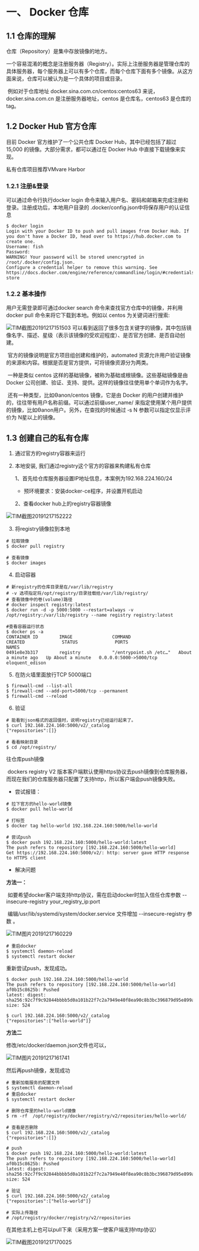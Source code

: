 

# 一、 Docker 仓库

## 1.1 仓库的理解

仓库（Repository）是集中存放镜像的地方。

​	一个容易混淆的概念是注册服务器（Registry）。实际上注册服务器是管理仓库的具体服务器，每个服务器上可以有多个仓库，而每个仓库下面有多个镜像。从这方面来说，仓库可以被认为是一个具体的项目或目录。

​	例如对于仓库地址 docker.sina.com.cn/centos:centos63 来说，docker.sina.com.cn 是注册服务器地址，centos 是仓库名，centos63 是仓库的tag。 

## 1.2 Docker Hub 官方仓库

目前 Docker 官方维护了一个公共仓库 Docker Hub，其中已经包括了超过 15,000 的镜像。大部分需求，都可以通过在 Docker Hub 中直接下载镜像来实现。

私有仓库项目推荐VMvare Harbor

### 1.2.1 注册&登录

可以通过命令行执行docker login 命令来输入用户名、密码和邮箱来完成注册和登录。注册成功后，本地用户目录的 .docker/config.json中将保存用户的认证信息 

```shell
$ docker login
Login with your Docker ID to push and pull images from Docker Hub. If you don't have a Docker ID, head over to https://hub.docker.com to create one.
Username: fish
Password: 
WARNING! Your password will be stored unencrypted in /root/.docker/config.json.
Configure a credential helper to remove this warning. See
https://docs.docker.com/engine/reference/commandline/login/#credentials-store

```



### 1.2.2 基本操作

用户无需登录即可通过docker search 命令来查找官方仓库中的镜像，并利用docker pull 命令来将它下载到本地。例如以 centos 为关键词进行搜索: 



![TIM截图20191217151503](images/TIM截图20191217151503.png)	可以看到返回了很多包含关键字的镜像，其中包括镜像名字、描述、星级（表示该镜像的受欢迎程度）、是否官方创建、是否自动创建。

​	官方的镜像说明是官方项目组创建和维护的，automated 资源允许用户验证镜像的来源和内容。根据是否是官方提供，可将镜像资源分为两类。

​	一种是类似 centos 这样的基础镜像，被称为基础或根镜像。这些基础镜像是由 Docker 公司创建、验证、支持、提供。这样的镜像往往使用单个单词作为名字。

​	还有一种类型，比如Ɵanon/centos 镜像，它是由 Docker 的用户创建并维护的，往往带有用户名称前缀。可以通过前缀user_name/ 来指定使用某个用户提供的镜像，比如Ɵanon用户。另外，在查找的时候通过 ‐s N 参数可以指定仅显示评价为 N星以上的镜像。 

## 1.3 创建自己的私有仓库 

1. 通过官方的registry容器来运行

2. 本地安装, 我们通过registry这个官方的容器来构建私有仓库

   

   1、首先给仓库服务器设置IP地址信息，本案例为192.168.224.160/24

   + 预环境要求：安装docker-ce程序，并设置开机启动

   

   2、查看docker hub上的registry容器镜像 

![TIM截图20191217152222](images/TIM截图20191217152222.png)

3. 将registry镜像拉到本地 

```shell
# 拉取镜像
$ docker pull registry

# 查看镜像
$ docker images 
```

4. 启动容器

```shell
# 新registry的仓库目录是在/var/lib/registry 
# -v 选项指定将/opt/registry/目录挂载给/var/lib/registry/
# 查看镜像中的卷(volume)路径
# docker inspect registry:latest
$ docker run -d -p 5000:5000 --restart=always -v /opt/registry:/var/lib/registry --name registry registry:latest

#查看容器运行状态
$ docker ps -a
CONTAINER ID        IMAGE               COMMAND                  CREATED              STATUS              PORTS                    NAMES
0491e8e3b317        registry            "/entrypoint.sh /etc…"   About a minute ago   Up About a minute   0.0.0.0:5000->5000/tcp   eloquent_edison
```

5.  在防火墙里面放行TCP 5000端口 

```shell
$ firewall-cmd --list-all
$ firewall-cmd --add-port=5000/tcp --permanent
$ firewall-cmd --reload
```

6. 验证

```shell
# 能看到json格式的返回值时，说明registry已经运行起来了。
$ curl 192.168.224.160:5000/v2/_catalog
{"repositories":[]}

# 看看映射目录
$ cd /opt/registry/

```

往仓库push镜像

​	dockers registry V2 版本客户端默认使用https协议去push镜像到仓库服务器，而现在我们的仓库服务器只配置了支持http，所以客户端会push镜像失败。

+ 尝试报错：

```shell
# 拉下官方的hello-world镜像
$ docker pull hello-world 

# 打标签
$ docker tag hello-world 192.168.224.160:5000/hello-world

# 尝试push
$ docker push 192.168.224.160:5000/hello-world:latest
The push refers to repository [192.168.224.160:5000/hello-world]
Get https://192.168.224.160:5000/v2/: http: server gave HTTP response to HTTPS client

```



+ 解决问题

**方法一：**

​	如要希望docker客户端支持http协议，需在启动docker时加入信任仓库参数 --insecure-registry your_registry_ip:port

​	编辑/usr/lib/systemd/system/docker.service 文件增加 --insecure-registry 参数 。

![TIM图片20191217160229](images/TIM图片20191217160229.png)

```
# 重启docker
$ systemctl daemon-reload
$ systemctl restart docker
```

重新尝试push，发现成功。

```shell
$ docker push 192.168.224.160:5000/hello-world 
The push refers to repository [192.168.224.160:5000/hello-world]
af0b15c8625b: Pushed 
latest: digest: sha256:92c7f9c92844bbbb5d0a101b22f7c2a7949e40f8ea90c8b3bc396879d95e899a size: 524

$ curl 192.168.224.160:5000/v2/_catalog
{"repositories":["hello-world"]}
```



**方法二**

修改/etc/docker/daemon.json文件也可以，

![TIM图片20191217161741](images/TIM图片20191217161741.png)

然后再push镜像，发现成功 

```shell
# 重新加载服务的配置文件
$ systemctl daemon-reload
# 重启docker
$ systemctl restart docker

# 删除仓库里的hello-world镜像
$ rm -rf  /opt/registry/docker/registry/v2/repositories/hello-world/

# 查看是否删除
$ curl 192.168.224.160:5000/v2/_catalog
{"repositories":[]}

# push
$ docker push 192.168.224.160:5000/hello-world:latest
The push refers to repository [192.168.224.160:5000/hello-world]
af0b15c8625b: Pushed 
latest: digest: sha256:92c7f9c92844bbbb5d0a101b22f7c2a7949e40f8ea90c8b3bc396879d95e899a size: 524

# 验证
$ curl 192.168.224.160:5000/v2/_catalog
{"repositories":["hello-world"]}

# 实际上传路径
# /opt/registry/docker/registry/v2/repositories
```

在其他主机上也可以pull下来（采用方案一使客户端支持http协议）

![TIM截图20191217170025](images/TIM截图20191217170025.png)
